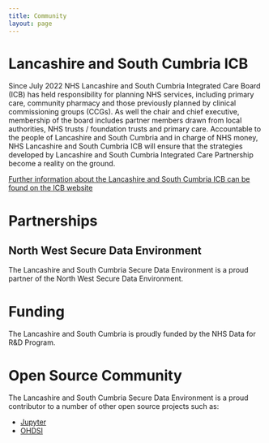 ```yaml
---
title: Community
layout: page
---
```


# Lancashire and South Cumbria ICB
Since July 2022 NHS Lancashire and South Cumbria Integrated Care Board (ICB) has held responsibility for planning NHS services, including primary care, community pharmacy and those previously planned by clinical commissioning groups (CCGs). As well the chair and chief executive, membership of the board includes partner members drawn from local authorities, NHS trusts / foundation trusts and primary care. Accountable to the people of Lancashire and South Cumbria and in charge of NHS money, NHS Lancashire and South Cumbria ICB will ensure that the strategies developed by Lancashire and South Cumbria Integrated Care Partnership become a reality on the ground.

[Further information about the Lancashire and South Cumbria ICB can be found on the ICB website](https://www.lancashireandsouthcumbria.icb.nhs.uk/)

# Partnerships 
## North West Secure Data Environment
The Lancashire and South Cumbria Secure Data Environment is a proud partner of the North West Secure Data Environment.

# Funding
The Lancashire and South Cumbria is proudly funded by the NHS Data for R&D Program.

# Open Source Community
The Lancashire and South Cumbria Secure Data Environment is a proud contributor to a number of other open source projects such as:
* [Jupyter](https://jupyter.org/)
* [OHDSI](https://www.ohdsi.org/)